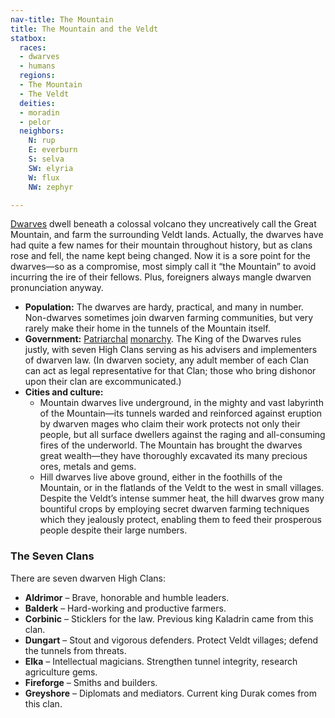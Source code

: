 ```yaml
---
nav-title: The Mountain
title: The Mountain and the Veldt
statbox:
  races:
  - dwarves
  - humans
  regions:
  - The Mountain
  - The Veldt
  deities:
  - moradin
  - pelor
  neighbors:
    N: rup
    E: everburn
    S: selva
    SW: elyria
    W: flux
    NW: zephyr

---
```


[Dwarves](/races/dwarves) dwell beneath a colossal volcano they uncreatively call the Great Mountain, and farm the surrounding Veldt lands. Actually, the dwarves have had quite a few names for their mountain throughout history, but as clans rose and fell, the name kept being changed. Now it is a sore point for the dwarves—so as a compromise, most simply call it “the Mountain” to avoid incurring the ire of their fellows. Plus, foreigners always mangle dwarven pronunciation anyway.

* **Population:** The dwarves are hardy, practical, and many in number. Non-dwarves sometimes join dwarven farming communities, but very rarely make their home in the tunnels of the Mountain itself.
* **Government:** [Patriarchal](https://en.wikipedia.org/wiki/Patriarchy) [monarchy](https://en.wikipedia.org/wiki/Monarchy). The King of the Dwarves rules justly, with seven High Clans serving as his advisers and implementers of dwarven law. (In dwarven society, any adult member of each Clan can act as legal representative for that Clan; those who bring dishonor upon their clan are excommunicated.)
* **Cities and culture:**
  * Mountain dwarves live underground, in the mighty and vast labyrinth of the Mountain—its tunnels warded and reinforced against eruption by dwarven mages who claim their work protects not only their people, but all surface dwellers against the raging and all-consuming fires of the underworld. The Mountain has brought the dwarves great wealth—they have thoroughly excavated its many precious ores, metals and gems.
  * Hill dwarves live above ground, either in the foothills of the Mountain, or in the flatlands of the Veldt to the west in small villages. Despite the Veldt’s intense summer heat, the hill dwarves grow many bountiful crops by employing secret dwarven farming techniques which they jealously protect, enabling them to feed their prosperous people despite their large numbers.

### The Seven Clans

There are seven dwarven High Clans:

* **Aldrimor** – Brave, honorable and humble leaders.
* **Balderk** – Hard-working and productive farmers.
* **Corbinic** – Sticklers for the law. Previous king Kaladrin came from this clan.
* **Dungart** – Stout and vigorous defenders. Protect Veldt villages; defend the tunnels from threats.
* **Elka** – Intellectual magicians. Strengthen tunnel integrity, research agriculture gems.
* **Fireforge** – Smiths and builders.
* **Greyshore** – Diplomats and mediators. Current king Durak comes from this clan.
